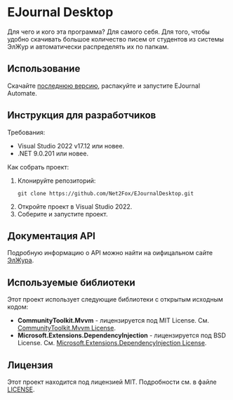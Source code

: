 # EJournal Desktop

Для чего и кого эта программа? Для самого себя. Для того, чтобы удобно скачивать большое количество писем от студентов из системы ЭлЖур и автоматически распределять их по папкам. 

## Использование
Скачайте [последнюю версию](https://github.com/Net2Fox/EJournalAutomate/releases), распакуйте и запустите EJournal Automate.

## Инструкция для разработчиков
Требования:
* Visual Studio 2022 v17.12 или новее.
* .NET 9.0.201 или новее.

Как собрать проект:

1. Клонируйте репозиторий:
   ```
   git clone https://github.com/Net2Fox/EJournalDesktop.git
   ```
2. Откройте проект в Visual Studio 2022.
3. Соберите и запустите проект.

## Документация API

Подробную информацию о API можно найти на оифицальном сайте [ЭлЖура](https://eljur.ru/api/).

## Используемые библиотеки

Этот проект использует следующие библиотеки с открытым исходным кодом:

- **CommunityToolkit.Mvvm** - лицензируется под MIT License. См. [CommunityToolkit.Mvvm License](https://github.com/CommunityToolkit/dotnet?tab=License-1-ov-file#mit-license-mit).
- **Microsoft.Extensions.DependencyInjection** - лицензируется под BSD License. См. [Microsoft.Extensions.DependencyInjection License](https://github.com/dotnet/runtime?tab=MIT-1-ov-file).

## Лицензия
Этот проект находится под лицензией MIT. Подробности см. в файле [LICENSE](LICENSE).